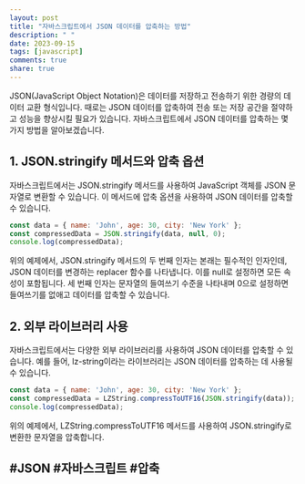```yaml
---
layout: post
title: "자바스크립트에서 JSON 데이터를 압축하는 방법"
description: " "
date: 2023-09-15
tags: [javascript]
comments: true
share: true
---
```


JSON(JavaScript Object Notation)은 데이터를 저장하고 전송하기 위한 경량의 데이터 교환 형식입니다. 때로는 JSON 데이터를 압축하여 전송 또는 저장 공간을 절약하고 성능을 향상시킬 필요가 있습니다. 자바스크립트에서 JSON 데이터를 압축하는 몇 가지 방법을 알아보겠습니다.

## 1. JSON.stringify 메서드와 압축 옵션

자바스크립트에서는 JSON.stringify 메서드를 사용하여 JavaScript 객체를 JSON 문자열로 변환할 수 있습니다. 이 메서드에 압축 옵션을 사용하여 JSON 데이터를 압축할 수 있습니다.

```javascript
const data = { name: 'John', age: 30, city: 'New York' };
const compressedData = JSON.stringify(data, null, 0);
console.log(compressedData);
```

위의 예제에서, JSON.stringify 메서드의 두 번째 인자는 본래는 필수적인 인자인데, JSON 데이터를 변경하는 replacer 함수를 나타냅니다. 이를 null로 설정하면 모든 속성이 포함됩니다. 세 번째 인자는 문자열의 들여쓰기 수준을 나타내며 0으로 설정하면 들여쓰기를 없애고 데이터를 압축할 수 있습니다.

## 2. 외부 라이브러리 사용

자바스크립트에서는 다양한 외부 라이브러리를 사용하여 JSON 데이터를 압축할 수 있습니다. 예를 들어, lz-string이라는 라이브러리는 JSON 데이터를 압축하는 데 사용될 수 있습니다.

```javascript
const data = { name: 'John', age: 30, city: 'New York' };
const compressedData = LZString.compressToUTF16(JSON.stringify(data));
console.log(compressedData);
```

위의 예제에서, LZString.compressToUTF16 메서드를 사용하여 JSON.stringify로 변환한 문자열을 압축합니다.

## #JSON #자바스크립트 #압축